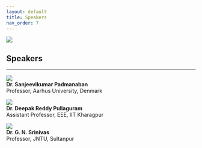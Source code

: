 ```yaml
---
layout: default
title: Speakers
nav_order: 7
---
```

![](../../assets/images/bg_windmill.jpg)
## Speakers
---
![](../../assets/images/speaker1.jpg)<br>
**Dr. Sanjeevikumar Padmanaban**<br>
Professor, Aarhus University, Denmark<br>

![](../../assets/images/speaker2.jpg)<br>
**Dr. Deepak Reddy Pullaguram**<br>
Assistant Professor, EEE, IIT Kharagpur<br>

![](../../assets/images/speaker3.jpg)<br>
**Dr. G. N. Srinivas**<br>
Professor, JNTU, Sultanpur<br>
